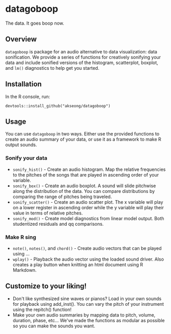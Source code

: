 # datagoboop
The data. It goes boop now.

## Overview

`datagoboop` is package for an audio alternative to data visualization: data sonification. We provide a series of functions for creatively sonifying your data and include sonified versions of the histogram, scatterplot, boxplot, and `lm()` diagnostics to help get you started.

## Installation

In the R console, run:

`devtools::install_github("akseong/datagoboop")`

## Usage
You can use `datagoboop` in two ways. Either use the provided functions to create an audio summary of your data, or use it as a framework to make R output sounds.

### Sonify your data
* `sonify_hist()` - Create an audio histogram. Map the relative frequencies to the pitches of the songs that are played in ascending order of your variable.
* `sonify_box()` - Create an audio boxplot. A sound will slide pitchwise along the distribution of the data. You can compare distributions by comparing the range of pitches being traveled.
* `sonify_scatter()` - Create an audio scatter plot. The x variable will play on a lower register in ascending order while the y variable will play their value in terms of relative pitches.
* `sonify_mod()` - Create model diagnostics from linear model output. Both studentized residuals and qq comparisons. 

### Make R sing
* `note()`, `notes()`, and `chord()` - Create audio vectors that can be played using ...
* `wplay()` - Playback the audio vector using the loaded sound driver. Also creates a play button when knitting an html document using R Markdown.

## Customize to your liking!
* Don't like synthesized sine waves or pianos? Load in your own sounds for playback using add_inst(). You can vary the pitch of your instrument using the repitch() function!
* Make your own audio summaries by mapping data to pitch, volume, duration, phase, etc... We've made the functions as modular as possible so you can make the sounds you want. 
